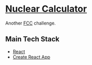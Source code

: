 # [Nuclear Calculator](https://antonderegt.github.io/fcc/calculator/build/index.html)

Another [FCC](https://www.freecodecamp.com/) challenge.

## Main Tech Stack
* [React](https://facebook.github.io/react/)
* [Create React App](https://github.com/facebookincubator/create-react-app)
